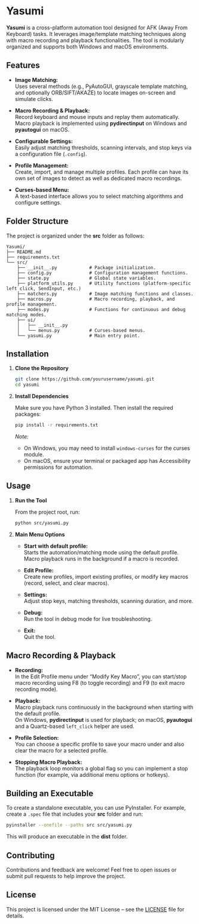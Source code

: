 # Yasumi

**Yasumi** is a cross-platform automation tool designed for AFK (Away From Keyboard) tasks. It leverages image/template matching techniques along with macro recording and playback functionalities. The tool is modularly organized and supports both Windows and macOS environments.

## Features

- **Image Matching:**  
  Uses several methods (e.g., PyAutoGUI, grayscale template matching, and optionally ORB/SIFT/AKAZE) to locate images on-screen and simulate clicks.

- **Macro Recording & Playback:**  
  Record keyboard and mouse inputs and replay them automatically. Macro playback is implemented using **pydirectinput** on Windows and **pyautogui** on macOS.

- **Configurable Settings:**  
  Easily adjust matching thresholds, scanning intervals, and stop keys via a configuration file (`.config`).

- **Profile Management:**  
  Create, import, and manage multiple profiles. Each profile can have its own set of images to detect as well as dedicated macro recordings.

- **Curses-based Menu:**  
  A text-based interface allows you to select matching algorithms and configure settings.

## Folder Structure

The project is organized under the **src** folder as follows:

```
Yasumi/
├── README.md
├── requirements.txt
└── src/
    ├── __init__.py            # Package initialization.
    ├── config.py              # Configuration management functions.
    ├── state.py               # Global state variables.
    ├── platform_utils.py      # Utility functions (platform-specific left click, SendInput, etc.)
    ├── matchers.py            # Image matching functions and classes.
    ├── macros.py              # Macro recording, playback, and profile management.
    ├── modes.py               # Functions for continuous and debug matching modes.
    ├── ui/
    │   ├── __init__.py
    │   └── menus.py           # Curses-based menus.
    └── yasumi.py              # Main entry point.
```

## Installation

1. **Clone the Repository**

   ```bash
   git clone https://github.com/yourusername/yasumi.git
   cd yasumi
   ```

2. **Install Dependencies**

   Make sure you have Python 3 installed. Then install the required packages:

   ```bash
   pip install -r requirements.txt
   ```

   _Note:_  
   - On Windows, you may need to install `windows-curses` for the curses module.  
   - On macOS, ensure your terminal or packaged app has Accessibility permissions for automation.

## Usage

1. **Run the Tool**

   From the project root, run:

   ```bash
   python src/yasumi.py
   ```

2. **Main Menu Options**

   - **Start with default profile:**  
     Starts the automation/matching mode using the default profile. Macro playback runs in the background if a macro is recorded.
   
   - **Edit Profile:**  
     Create new profiles, import existing profiles, or modify key macros (record, select, and clear macros).
   
   - **Settings:**  
     Adjust stop keys, matching thresholds, scanning duration, and more.
   
   - **Debug:**  
     Run the tool in debug mode for live troubleshooting.
   
   - **Exit:**  
     Quit the tool.

## Macro Recording & Playback

- **Recording:**  
  In the Edit Profile menu under “Modify Key Macro”, you can start/stop macro recording using F8 (to toggle recording) and F9 (to exit macro recording mode).

- **Playback:**  
  Macro playback runs continuously in the background when starting with the default profile.  
  On Windows, **pydirectinput** is used for playback; on macOS, **pyautogui** and a Quartz-based `left_click` helper are used.

- **Profile Selection:**  
  You can choose a specific profile to save your macro under and also clear the macro for a selected profile.

- **Stopping Macro Playback:**  
  The playback loop monitors a global flag so you can implement a stop function (for example, via additional menu options or hotkeys).

## Building an Executable

To create a standalone executable, you can use PyInstaller. For example, create a `.spec` file that includes your **src** folder and run:

```bash
pyinstaller --onefile --paths src src/yasumi.py
```

This will produce an executable in the **dist** folder.

## Contributing

Contributions and feedback are welcome! Feel free to open issues or submit pull requests to help improve the project.

## License

This project is licensed under the MIT License – see the [LICENSE](LICENSE) file for details.
